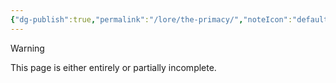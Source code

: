 ```yaml
---
{"dg-publish":true,"permalink":"/lore/the-primacy/","noteIcon":"default"}
---
```

  
>[!warning] 
>This page is either entirely or partially incomplete. 

